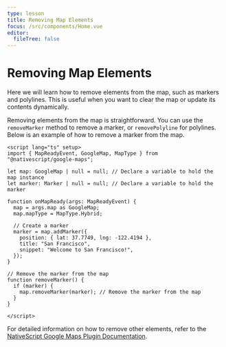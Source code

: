 ```yaml
---
type: lesson
title: Removing Map Elements
focus: /src/components/Home.vue
editor:
  fileTree: false
---
```


# Removing Map Elements

Here we will learn how to remove elements from the map, such as markers and polylines. This is useful when you want to clear the map or update its contents dynamically.

Removing elements from the map is straightforward. You can use the `removeMarker` method to remove a marker, or `removePolyline` for polylines. Below is an example of how to remove a marker from the map.

```vue
<script lang="ts" setup>
import { MapReadyEvent, GoogleMap, MapType } from "@nativescript/google-maps";

let map: GoogleMap | null = null; // Declare a variable to hold the map instance
let marker: Marker | null = null; // Declare a variable to hold the marker

function onMapReady(args: MapReadyEvent) {
  map = args.map as GoogleMap;
  map.mapType = MapType.Hybrid;

  // Create a marker
  marker = map.addMarker({
    position: { lat: 37.7749, lng: -122.4194 },
    title: "San Francisco",
    snippet: "Welcome to San Francisco!",
  });
}

// Remove the marker from the map
function removeMarker() {
  if (marker) {
    map.removeMarker(marker); // Remove the marker from the map
  }
}

</script>
```

For detailed information on how to remove other elements, refer to the [NativeScript Google Maps Plugin Documentation](https://docs.nativescript.org/plugins/google-maps).